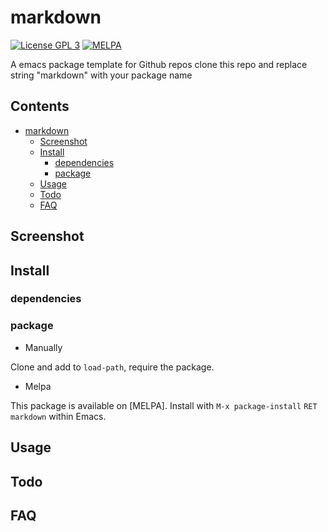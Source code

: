 # markdown

[![License GPL 3](https://img.shields.io/badge/license-GPL_3-green.svg?style=flat)](LICENSE)
[![MELPA](http://melpa.org/packages/package-name-badge.svg)](http://melpa.org/#/package-name)

A emacs package template for Github repos
clone this repo and replace string "markdown" with your package name

<!-- markdown-toc start -->

## Contents

- [markdown](#markdown)
  - [Screenshot](#screenshot)
  - [Install](#install)
    - [dependencies](#dependencies)
    - [package](#package)
  - [Usage](#usage)
  - [Todo](#todo)
  - [FAQ](#faq)

<!-- markdown-toc end -->

## Screenshot

## Install

### dependencies

### package

- Manually

Clone and add to `load-path`, require the package.

- Melpa

This package is available on [MELPA]. Install with `M-x package-install` `RET` `markdown` within Emacs.

## Usage

## Todo

## FAQ

